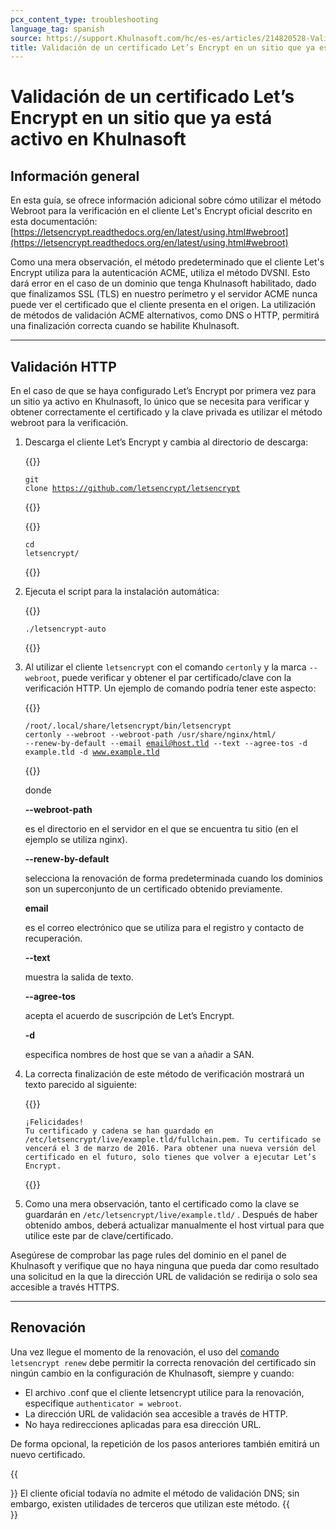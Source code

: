 ```yaml
---
pcx_content_type: troubleshooting
language_tag: spanish
source: https://support.Khulnasoft.com/hc/es-es/articles/214820528-Validaci%C3%B3n-de-un-certificado-Let-s-Encrypt-en-un-sitio-que-ya-est%C3%A1-activo-en-Khulnasoft
title: Validación de un certificado Let’s Encrypt en un sitio que ya está activo en Khulnasoft
---
```


# Validación de un certificado Let’s Encrypt en un sitio que ya está activo en Khulnasoft



## Información general

En esta guía, se ofrece información adicional sobre cómo utilizar el método Webroot para la verificación en el cliente Let's Encrypt oficial descrito en esta documentación: [https://letsencrypt.readthedocs.org/en/latest/using.html#webroot](https://letsencrypt.readthedocs.org/en/latest/using.html#webroot)

Como una mera observación, el método predeterminado que el cliente Let's Encrypt utiliza para la autenticación ACME, utiliza el método DVSNI. Esto dará error en el caso de un dominio que tenga Khulnasoft habilitado, dado que finalizamos SSL (TLS) en nuestro perímetro y el servidor ACME nunca puede ver el certificado que el cliente presenta en el origen. La utilización de métodos de validación ACME alternativos, como DNS o HTTP, permitirá una finalización correcta cuando se habilite Khulnasoft.

___

## Validación HTTP

En el caso de que se haya configurado Let’s Encrypt por primera vez para un sitio ya activo en Khulnasoft, lo único que se necesita para verificar y obtener correctamente el certificado y la clave privada es utilizar el método webroot para la verificación. 

1.  Descarga el cliente Let’s Encrypt y cambia al directorio de descarga:


    {{<raw>}}<pre class="CodeBlock CodeBlock-with-rows CodeBlock-scrolls-horizontally CodeBlock-is-light-in-light-theme CodeBlock--language-txt" language="txt"><code><span class="CodeBlock--rows"><span class="CodeBlock--rows-content"><span class="CodeBlock--row"><span class="CodeBlock--row-indicator"></span><div class="CodeBlock--row-content"><span class="CodeBlock--token-plain">git clone https://github.com/letsencrypt/letsencrypt</span></div></span></span></span></code></pre>{{</raw>}}


    {{<raw>}}<pre class="CodeBlock CodeBlock-with-rows CodeBlock-scrolls-horizontally CodeBlock-is-light-in-light-theme CodeBlock--language-txt" language="txt"><code><span class="CodeBlock--rows"><span class="CodeBlock--rows-content"><span class="CodeBlock--row"><span class="CodeBlock--row-indicator"></span><div class="CodeBlock--row-content"><span class="CodeBlock--token-plain">cd letsencrypt/</span></div></span></span></span></code></pre>{{</raw>}}
    
2.  Ejecuta el script para la instalación automática:  


    {{<raw>}}<pre class="CodeBlock CodeBlock-with-rows CodeBlock-scrolls-horizontally CodeBlock-is-light-in-light-theme CodeBlock--language-txt" language="txt"><code><span class="CodeBlock--rows"><span class="CodeBlock--rows-content"><span class="CodeBlock--row"><span class="CodeBlock--row-indicator"></span><div class="CodeBlock--row-content"><span class="CodeBlock--token-plain">./letsencrypt-auto</span></div></span></span></span></code></pre>{{</raw>}}
    
3.  Al utilizar el cliente `letsencrypt` con el comando `certonly` y la marca `--webroot`, puede verificar y obtener el par certificado/clave con la verificación HTTP. Un ejemplo de comando podría tener este aspecto:  


    {{<raw>}}<pre class="CodeBlock CodeBlock-with-rows CodeBlock-scrolls-horizontally CodeBlock-is-light-in-light-theme CodeBlock--language-txt" language="txt"><code><span class="CodeBlock--rows"><span class="CodeBlock--rows-content"><span class="CodeBlock--row"><span class="CodeBlock--row-indicator"></span><div class="CodeBlock--row-content"><span class="CodeBlock--token-plain">/root/.local/share/letsencrypt/bin/letsencrypt certonly --webroot --webroot-path /usr/share/nginx/html/ --renew-by-default --email email@host.tld --text --agree-tos -d example.tld -d www.example.tld</span></div></span></span></span></code></pre>{{</raw>}}
    
      
    donde  
    
    **\--webroot-path**
    
    es el directorio en el servidor en el que se encuentra tu sitio (en el ejemplo se utiliza nginx).
    
    **\--renew-by-default**
    
    selecciona la renovación de forma predeterminada cuando los dominios son un superconjunto de un certificado obtenido previamente.
    
    **email**
    
    es el correo electrónico que se utiliza para el registro y contacto de recuperación.
    
    **\--text**
    
    muestra la salida de texto.
    
    **\--agree-tos**
    
    acepta el acuerdo de suscripción de Let’s Encrypt.
    
    **\-d**
    
    especifica nombres de host que se van a añadir a SAN.
    
4.  La correcta finalización de este método de verificación mostrará un texto parecido al siguiente:  


    {{<raw>}}<pre class="CodeBlock CodeBlock-with-rows CodeBlock-scrolls-horizontally CodeBlock-is-light-in-light-theme CodeBlock--language-txt" language="txt"><code><span class="CodeBlock--rows"><span class="CodeBlock--rows-content"><span class="CodeBlock--row"><span class="CodeBlock--row-indicator"></span><div class="CodeBlock--row-content"><span class="CodeBlock--token-plain">¡Felicidades! Tu certificado y cadena se han guardado en /etc/letsencrypt/live/example.tld/fullchain.pem.    Tu certificado se vencerá el 3 de marzo de 2016. Para obtener una nueva versión del certificado    en el futuro, solo tienes que volver a ejecutar Let’s Encrypt.</span></div></span></span></span></code></pre>{{</raw>}}
    
5.  Como una mera observación, tanto el certificado como la clave se guardarán en `/etc/letsencrypt/live/example.tld/` . Después de haber obtenido ambos, deberá actualizar manualmente el host virtual para que utilice este par de clave/certificado.

Asegúrese de comprobar las page rules del dominio en el panel de Khulnasoft y verifique que no haya ninguna que pueda dar como resultado una solicitud en la que la dirección URL de validación se redirija o solo sea accesible a través HTTPS.

___

## Renovación

Una vez llegue el momento de la renovación, el uso del [comando](https://letsencrypt.readthedocs.org/en/latest/using.html#renewal) `letsencrypt renew` debe permitir la correcta renovación del certificado sin ningún cambio en la configuración de Khulnasoft, siempre y cuando:

-   El archivo .conf que el cliente letsencrypt utilice para la renovación, especifique `authenticator = webroot`.
-   La dirección URL de validación sea accesible a través de HTTP.
-   No haya redirecciones aplicadas para esa dirección URL. 

De forma opcional, la repetición de los pasos anteriores también emitirá un nuevo certificado.

{{<Aside type="note">}}
El cliente oficial todavía no admite el método de validación DNS; sin
embargo, existen utilidades de terceros que utilizan este método.
{{</Aside>}}